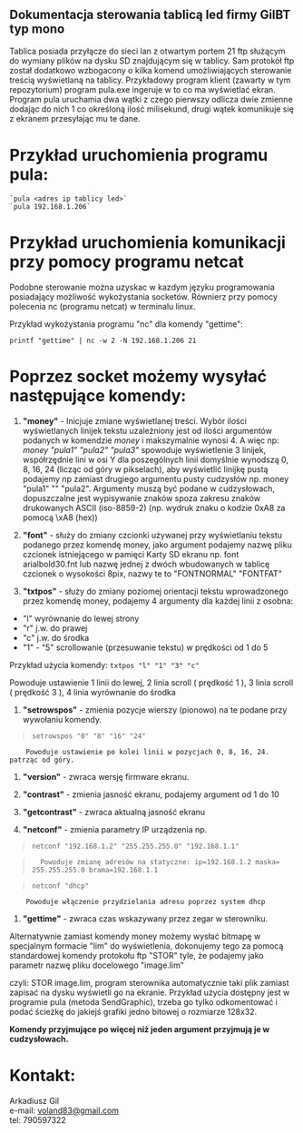 ﻿## Dokumentacja sterowania tablicą led firmy GilBT typ mono

Tablica posiada przyłącze do sieci lan z otwartym portem 21 ftp służącym do wymiany plików na dysku SD znajdującym się w tablicy. Sam protokół ftp został dodatkowo wzbogacony o kilka komend umożliwiających sterowanie treścią wyświetlaną na tablicy.  Przykładowy program klient (zawarty w tym repozytorium) program pula.exe ingeruje w to co ma wyświetlać ekran. Program pula uruchamia dwa wątki z czego pierwszy odlicza dwie zmienne dodając do nich 1 co określoną ilość milisekund, drugi wątek komunikuje się z ekranem przesyłając mu te dane.

# Przykład uruchomienia programu pula:

	`pula <adres ip tablicy led>`
	`pula 192.168.1.206`


# Przykład uruchomienia komunikacji przy pomocy programu netcat
Podobne sterowanie można uzyskac w kazdym języku programowania posiadający możliwość wykożystania socketów. Równierz przy pomocy polecenia nc (programu netcat) w terminalu linux.

Przykład wykożystania programu "nc" dla komendy "gettime":

`printf "gettime" | nc -w 2 -N 192.168.1.206 21`

	

# Poprzez socket możemy wysyłać następujące komendy:

1. **"money"** - Inicjuje zmiane wyświetlanej treści. Wybór ilości wyświetlanych linijek tekstu uzależniony jest od ilości argumentów podanych w komendzie *money* i makszymalnie wynosi 4. A więc np: *money "pula1" "pula2" "pula3"* spowoduje wyświetlenie 3 linijek, współrzędnie lini w osi Y dla poszególnych linii domyślnie wynodszą 0, 8, 16, 24 (licząc od góry w pikselach), aby wyświetlić linijkę pustą podajemy np zamiast drugiego argumentu pusty cudzysłów np. money "pula1" "" "pula2". Argumenty muszą być podane w cudzysłowach, dopuszczalne jest wypisywanie znaków spoza zakresu znaków drukowanych ASCII (iso-8859-2) (np. wydruk znaku o kodzie 0xA8 za pomocą \xA8 (hex))

1. **"font"** - służy do zmiany czcionki używanej przy wyświetlaniu tekstu podanego przez komendę money, jako argument podajemy nazwę pliku czcionek istniejącego w pamięci Karty SD ekranu np. font arialbold30.fnt lub nazwę jednej z dwóch wbudowanych w tablicę czcionek o wysokości 8pix, nazwy te to "FONTNORMAL" "FONTFAT"

1. **"txtpos"** - służy do zmiany poziomej orientacji tekstu wprowadzonego przez komendę money, podajemy 4 argumenty dla każdej linii z osobna: 

- "l" wyrównanie do lewej strony
- "r" j.w. do prawej
- "c" j.w. do środka
- "1" - "5" scrollowanie (przesuwanie tekstu) w prędkości od 1 do 5

Przykład użycia komendy:
`txtpos "l" "1" "3" "c"`

Powoduje ustawienie 1 linii do lewej, 2 linia scroll ( prędkość 1 ), 3 linia scroll ( prędkość 3 ), 4 linia wyrównanie do środka


1. **"setrowspos"** - zmienia pozycje wierszy (pionowo) na te podane przy wywołaniu komendy.

> `setrowspos "0" "8" "16" "24"`

		Powoduje ustawienie po kolei linii w pozycjach 0, 8, 16, 24. patrząc od góry.

1. **"version"** - zwraca wersję firmware ekranu.

1. **"contrast"** - zmienia jasność ekranu, podajemy argument od 1 do 10

1. **"getcontrast"** - zwraca aktualną jasność ekranu

1. **"netconf"** - zmienia parametry IP urządzenia np.

> `netconf "192.168.1.2" "255.255.255.0" "192.168.1.1"`

>		Powoduje zmianę adresów na statyczne: ip=192.168.1.2 maska= 255.255.255.0 brama=192.168.1.1

> `netconf "dhcp"`

		Powoduje włączenie przydzielania adresu poprzez system dhcp

1. **"gettime"** - zwraca czas wskazywany przez zegar w sterowniku.

Alternatywnie zamiast komendy money możemy wysłać bitmapę w specjalnym formacie "lim" do wyświetlenia, dokonujemy tego za pomocą standardowej komendy protokołu ftp "STOR" tyle, że podajemy jako parametr nazwę pliku docelowego "image.lim" 

czyli: 
STOR image.lim, program sterownika automatycznie taki plik zamiast zapisać na dysku wyświetli go na ekranie. 
Przykład użycia dostępny jest w programie pula (metoda SendGraphic), trzeba go tylko odkomentować i podać ścieżkę do jakiejś grafiki jedno bitowej o rozmiarze 128x32.

**Komendy przyjmujące po więcej niż jeden argument przyjmują je w cudzysłowach.**

# Kontakt:

Arkadiusz Gil  
e-mail: voland83@gmail.com  
tel: 790597322  
